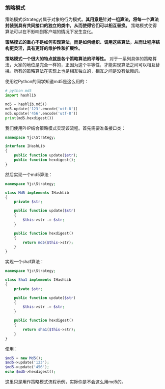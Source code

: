 ### 策略模式
策略模式(Strategy)属于对象的行为模式。**其用意是针对一组算法，将每一个算法封装到具有共同接口的独立的类中，从而使得它们可以相互替换。** 策略模式使得算法可以在不影响到客户端的情况下发生变化。

**策略模式的重心不是如何实现算法，而是如何组织、调用这些算法，从而让程序结构更灵活，具有更好的维护性和扩展性。**

**策略模式一个很大的特点就是各个策略算法的平等性。** 对于一系列具体的策略算法，大家的地位是完全一样的，正因为这个平等性，才能实现算法之间可以相互替换。所有的策略算法在实现上也是相互独立的，相互之间是没有依赖的。

使用过Python的同学知道md5是这么用的：
``` python
# python md5
import hashlib

md5 = hashlib.md5()
md5.update('123'.encode('utf-8'))
md5.update('456'.encode('utf-8'))
print(md5.hexdigest())
```

我们使用PHP结合策略模式实现该流程。首先需要准备接口类：
``` php
namespace Yjc\Strategy;

interface IHashLib
{
    public function update($str);
    public function hexdigest();
}
```
然后实现一个md5算法：
``` php
namespace Yjc\Strategy;

class Md5 implements IHashLib
{
    private $str;

    public function update($str)
    {
        $this->str .= $str;
    }

    public function hexdigest()
    {
        return md5($this->str);
    }
}
```
实现一个sha1算法：
``` php
namespace Yjc\Strategy;

class Sha1 implements IHashLib
{
    private $str;

    public function update($str)
    {
        $this->str .= $str;
    }

    public function hexdigest()
    {
        return sha1($this->str);
    }
}
```

使用：
``` php
$md5 = new Md5();
$md5->update('123');
$md5->update('456');
echo $md5->hexdigest();
```
这里只是用作策略模式流程示例，实际你是不会这么用md5的。
